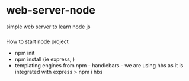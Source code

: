 # web-server-node
simple web server to learn node js

###
How to start node project 
- npm init
- npm install <required modules> (ie express, )
- templating engines from npm - handlebars - we are using hbs as it is integrated with express > npm i hbs
